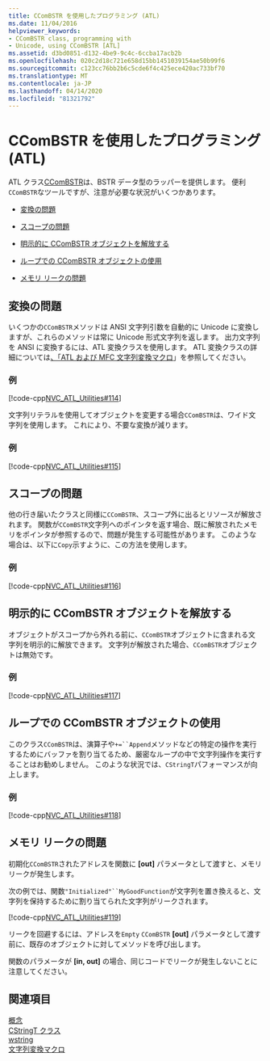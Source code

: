```yaml
---
title: CComBSTR を使用したプログラミング (ATL)
ms.date: 11/04/2016
helpviewer_keywords:
- CComBSTR class, programming with
- Unicode, using CComBSTR [ATL]
ms.assetid: d3bd0851-d132-4be9-9c4c-6ccba17acb2b
ms.openlocfilehash: 020c2d18c721e658d15bb1451039154ae50b99f6
ms.sourcegitcommit: c123cc76bb2b6c5cde6f4c425ece420ac733bf70
ms.translationtype: MT
ms.contentlocale: ja-JP
ms.lasthandoff: 04/14/2020
ms.locfileid: "81321792"
---
```

# <a name="programming-with-ccombstr-atl"></a>CComBSTR を使用したプログラミング (ATL)

ATL クラス[CComBSTR](../atl/reference/ccombstr-class.md)は、BSTR データ型のラッパーを提供します。 便利`CComBSTR`なツールですが、注意が必要な状況がいくつかあります。

- [変換の問題](#programmingwithccombstr_conversionissues)

- [スコープの問題](#programmingwithccombstr_scopeissues)

- [明示的に CComBSTR オブジェクトを解放する](#programmingwithccombstr_explicitlyfreeing)

- [ループでの CComBSTR オブジェクトの使用](#programmingwithccombstr_usingloops)

- [メモリ リークの問題](#programmingwithccombstr_memoryleaks)

## <a name="conversion-issues"></a><a name="programmingwithccombstr_conversionissues"></a>変換の問題

いくつかの`CComBSTR`メソッドは ANSI 文字列引数を自動的に Unicode に変換しますが、これらのメソッドは常に Unicode 形式文字列を返します。 出力文字列を ANSI に変換するには、ATL 変換クラスを使用します。 ATL 変換クラスの詳細については[、「ATL および MFC 文字列変換マクロ](reference/string-conversion-macros.md)」を参照してください。

### <a name="example"></a>例

[!code-cpp[NVC_ATL_Utilities#114](../atl/codesnippet/cpp/programming-with-ccombstr-atl_1.cpp)]

文字列リテラルを使用してオブジェクトを変更する場合`CComBSTR`は、ワイド文字列を使用します。 これにより、不要な変換が減ります。

### <a name="example"></a>例

[!code-cpp[NVC_ATL_Utilities#115](../atl/codesnippet/cpp/programming-with-ccombstr-atl_2.cpp)]

## <a name="scope-issues"></a><a name="programmingwithccombstr_scopeissues"></a>スコープの問題

他の行き届いたクラスと同様に`CComBSTR`、スコープ外に出るとリソースが解放されます。 関数が`CComBSTR`文字列へのポインタを返す場合、既に解放されたメモリをポインタが参照するので、問題が発生する可能性があります。 このような場合は、以下に`Copy`示すように、この方法を使用します。

### <a name="example"></a>例

[!code-cpp[NVC_ATL_Utilities#116](../atl/codesnippet/cpp/programming-with-ccombstr-atl_3.cpp)]

## <a name="explicitly-freeing-the-ccombstr-object"></a><a name="programmingwithccombstr_explicitlyfreeing"></a>明示的に CComBSTR オブジェクトを解放する

オブジェクトがスコープから外れる前に、`CComBSTR`オブジェクトに含まれる文字列を明示的に解放できます。 文字列が解放された場合、`CComBSTR`オブジェクトは無効です。

### <a name="example"></a>例

[!code-cpp[NVC_ATL_Utilities#117](../atl/codesnippet/cpp/programming-with-ccombstr-atl_4.cpp)]

## <a name="using-ccombstr-objects-in-loops"></a><a name="programmingwithccombstr_usingloops"></a>ループでの CComBSTR オブジェクトの使用

このクラス`CComBSTR`は、演算子や`+=``Append`メソッドなどの特定の操作を実行するためにバッファを割り当てるため、厳密なループの中で文字列操作を実行することはお勧めしません。 このような状況では、`CStringT`パフォーマンスが向上します。

### <a name="example"></a>例

[!code-cpp[NVC_ATL_Utilities#118](../atl/codesnippet/cpp/programming-with-ccombstr-atl_5.cpp)]

## <a name="memory-leak-issues"></a><a name="programmingwithccombstr_memoryleaks"></a>メモリ リークの問題

初期化`CComBSTR`されたアドレスを関数に **[out]** パラメータとして渡すと、メモリ リークが発生します。

次の例では、関数`"Initialized"``MyGoodFunction`が文字列を置き換えると、文字列を保持するために割り当てられた文字列がリークされます。

[!code-cpp[NVC_ATL_Utilities#119](../atl/codesnippet/cpp/programming-with-ccombstr-atl_6.cpp)]

リークを回避するには、アドレスを`Empty` `CComBSTR` **[out]** パラメータとして渡す前に、既存のオブジェクトに対してメソッドを呼び出します。

関数のパラメータが **[in, out]** の場合、同じコードでリークが発生しないことに注意してください。

## <a name="see-also"></a>関連項目

[概念](../atl/active-template-library-atl-concepts.md)<br/>
[CStringT クラス](../atl-mfc-shared/reference/cstringt-class.md)<br/>
[wstring](../standard-library/basic-string-class.md)<br/>
[文字列変換マクロ](../atl/reference/string-conversion-macros.md)
